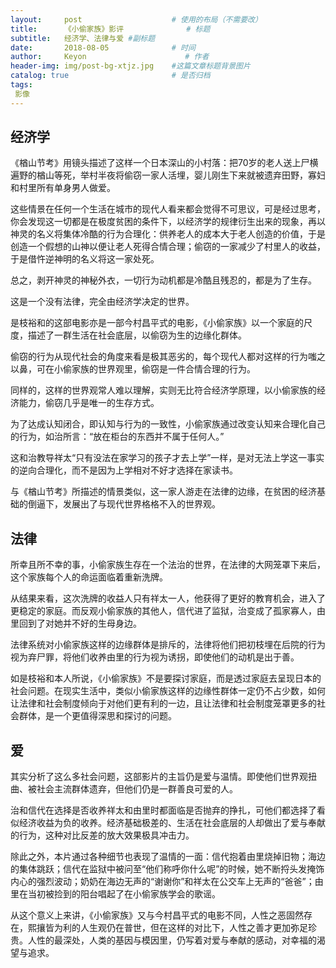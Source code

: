```yaml
---
layout:     post                    # 使用的布局（不需要改）
title:      《小偷家族》影评              # 标题 
subtitle:   经济学、法律与爱 #副标题
date:       2018-08-05              # 时间
author:     Keyon                      # 作者
header-img: img/post-bg-xtjz.jpg    #这篇文章标题背景图片
catalog: true                       # 是否归档
tags:
 影像
---
```


## 经济学
《楢山节考》用镜头描述了这样一个日本深山的小村落：把70岁的老人送上尸横遍野的楢山等死，举村半夜将偷窃一家人活埋，婴儿刚生下来就被遗弃田野，寡妇和村里所有单身男人做爱。

这些情景在任何一个生活在城市的现代人看来都会觉得不可思议，可是经过思考，你会发现这一切都是在极度贫困的条件下，以经济学的规律衍生出来的现象，再以神灵的名义将集体冷酷的行为合理化：供养老人的成本大于老人创造的价值，于是创造一个假想的山神以便让老人死得合情合理；偷窃的一家减少了村里人的收益，于是借忤逆神明的名义将这一家处死。

总之，剥开神灵的神秘外衣，一切行为动机都是冷酷且残忍的，都是为了生存。

这是一个没有法律，完全由经济学决定的世界。

是枝裕和的这部电影亦是一部今村昌平式的电影，《小偷家族》以一个家庭的尺度，描述了一群生活在社会底层，以偷窃为生的边缘化群体。

偷窃的行为从现代社会的角度来看是极其恶劣的，每个现代人都对这样的行为嗤之以鼻，可在小偷家族的世界观里，偷窃是一件合情合理的行为。

同样的，这样的世界观常人难以理解，实则无比符合经济学原理，以小偷家族的经济能力，偷窃几乎是唯一的生存方式。

为了达成认知闭合，即认知与行为的一致性，小偷家族通过改变认知来合理化自己的行为，如治所言：“放在柜台的东西并不属于任何人。”

这和治教导祥太“只有没法在家学习的孩子才去上学”一样，是对无法上学这一事实的逆向合理化，而不是因为上学相对不好才选择在家读书。

与《楢山节考》所描述的情景类似，这一家人游走在法律的边缘，在贫困的经济基础的倒逼下，发展出了与现代世界格格不入的世界观。

## 法律
所幸且所不幸的事，小偷家族生存在一个法治的世界，在法律的大网笼罩下来后，这个家族每个人的命运面临着重新洗牌。

从结果来看，这次洗牌的收益人只有祥太一人，他获得了更好的教育机会，进入了更稳定的家庭。而反观小偷家族的其他人，信代进了监狱，治变成了孤家寡人，由里回到了对她并不好的生母身边。

法律系统对小偷家族这样的边缘群体是排斥的，法律将他们把初枝埋在后院的行为视为弃尸罪，将他们收养由里的行为视为诱拐，即使他们的动机是出于善。

如是枝裕和本人所说，《小偷家族》不是要探讨家庭，而是透过家庭去呈现日本的社会问题。在现实生活中，类似小偷家族这样的边缘性群体一定仍不占少数，如何让法律和社会制度倾向于对他们更有利的一边，且让法律和社会制度笼罩更多的社会群体，是一个更值得深思和探讨的问题。

## 爱
其实分析了这么多社会问题，这部影片的主旨仍是爱与温情。即使他们世界观扭曲、被社会主流群体遗弃，但他们仍是一群善良可爱的人。

治和信代在选择是否收养祥太和由里时都面临是否抛弃的挣扎，可他们都选择了看似经济收益为负的收养。经济基础极差的、生活在社会底层的人却做出了爱与奉献的行为，这种对比反差的放大效果极具冲击力。

除此之外，本片通过各种细节也表现了温情的一面：信代抱着由里烧掉旧物；海边的集体跳跃；信代在监狱中被问至“他们称呼你什么呢”的时候，她不断捋头发掩饰内心的强烈波动；奶奶在海边无声的“谢谢你”和祥太在公交车上无声的“爸爸”；由里在当初被捡到的阳台唱起了在小偷家族学会的歌谣。

从这个意义上来讲，《小偷家族》又与今村昌平式的电影不同，人性之恶固然存在，熙攘皆为利的人生观仍在普世，但在这样的对比下，人性之善才更加弥足珍贵。人性的最深处，人类的基因与模因里，仍写着对爱与奉献的感动，对幸福的渴望与追求。